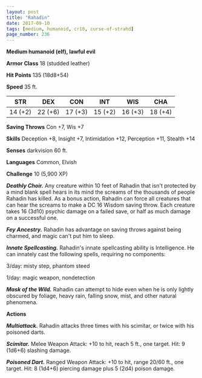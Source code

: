 ```yaml
---
layout: post
title: "Rahadin"
date: 2017-09-10
tags: [medium, humanoid, cr10, curse-of-strahd]
page_number: 236
---
```


**Medium humanoid (elf), lawful evil**

**Armor Class** 18 (studded leather)

**Hit Points** 135 (18d8+54)

**Speed** 35 ft.

|   STR   |   DEX   |   CON   |   INT   |   WIS   |   CHA   |
|:-----:|:-----:|:-----:|:-----:|:-----:|:-----:|
| 14 (+2) | 22 (+6) | 17 (+3) | 15 (+2) | 16 (+3) | 18 (+4) |

**Saving Throws** Con +7, Wis +7

**Skills** Deception +8, Insight +7, Intimidation +12, Perception +11, Stealth +14

**Senses** darkvision 60 ft.

**Languages** Common, Elvish

**Challenge** 10 (5,900 XP)

***Deathly Choir.*** Any creature within 10 feet of Rahadin that isn't protected by a mind blank spell hears in its mind the screams of the thousands of people Rahadin has killed. As a bonus action, Rahadin can force all creatures that can hear the screams to make a DC 16 Wisdom saving throw. Each creature takes 16 (3d10) psychic damage on a failed save, or half as much damage on a successful one.

***Fey Ancestry.*** Rahadin has advantage on saving throws against being charmed, and magic can't put him to sleep.

***Innate Spellcasting.*** Rahadin's innate spellcasting ability is Intelligence. He can innately cast the following spells, requiring no components:

3/day: misty step, phantom steed

1/day: magic weapon, nondetection

***Mask of the Wild.*** Rahadin can attempt to hide even when he is only lightly obscured by foliage, heavy rain, falling snow, mist, and other natural phenomena.

**Actions**

***Multiattack.*** Rahadin attacks three times with his scimitar, or twice with his poisoned darts.

***Scimitar.*** Melee Weapon Attack: +10 to hit, reach 5 ft., one target. Hit: 9 (1d6+6) slashing damage.

***Poisoned Dart.*** Ranged Weapon Attack: +10 to hit, range 20/60 ft., one target. Hit: 8 (1d4+6) piercing damage plus 5 (2d4) poison damage.

